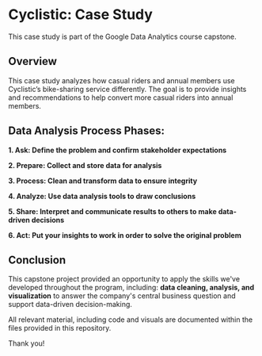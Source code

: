 # Cyclistic: Case Study
This case study is part of the Google Data Analytics course capstone.


## Overview
This case study analyzes how casual riders and annual members use Cyclistic’s bike-sharing service differently. The goal is to provide insights and recommendations to help convert more casual riders into annual members.

## Data Analysis Process Phases:

**1. Ask: Define the problem and confirm stakeholder expectations**

**2. Prepare: Collect and store data for analysis**

**3. Process: Clean and transform data to ensure integrity**

**4. Analyze: Use data analysis tools to draw conclusions**

**5. Share: Interpret and communicate results to others to make data-driven decisions**

**6. Act: Put your insights to work in order to solve the original problem**

## Conclusion
This capstone project provided an opportunity to apply the skills we've developed throughout the program, including: **data cleaning, analysis, and visualization**  to answer the company's central business question and support data-driven decision-making.

All relevant material, including code and visuals are documented within the files provided in this repository.

Thank you!
